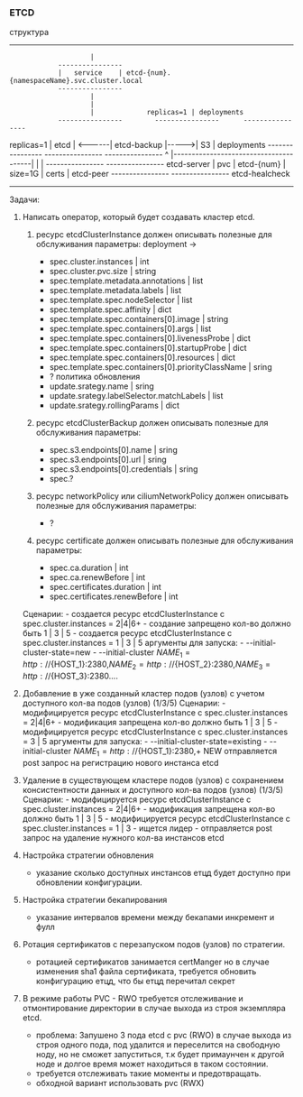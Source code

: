 ### ETCD

структура 

-------------------------
                        |       
                ----------------
                |   service    | etcd-{num}.{namespaceName}.svc.cluster.local
                ----------------
                        |
                        |
                        |             replicas=1 | deployments
                ----------------        ----------------      ----------------
replicas=1      |     etcd     | <------|  etcd-backup |----->|      S3      |
deployments     ----------------        ----------------      ----------------
                        ^
                        |---------------------------------------|
                        |                                       |
                ----------------                        ----------------    etcd-server
                |      pvc     | etcd-{num} | size=1G   |     certs    |    etcd-peer
                ----------------                        ----------------    etcd-healcheck

-------------------------

Задачи:

1) Написать оператор, который будет создавать кластер etcd.
    1. ресурс etcdСlusterInstance должен описывать полезные для обслуживания параметры:
        deployment ->
        - spec.cluster.instances                             | int
        - spec.cluster.pvc.size                              | string
        - spec.template.metadata.annotations                 | list 
        - spec.template.metadata.labels                      | list
        - spec.template.spec.nodeSelector                    | list
        - spec.template.spec.affinity                        | dict
        - spec.template.spec.containers[0].image             | string
        - spec.template.spec.containers[0].args              | list
        - spec.template.spec.containers[0].livenessProbe     | dict
        - spec.template.spec.containers[0].startupProbe      | dict
        - spec.template.spec.containers[0].resources         | dict
        - spec.template.spec.containers[0].priorityClassName | sring
        - ?
        политика обновления
        - update.srategy.name                                | sring
        - update.srategy.labelSelector.matchLabels           | list
        - update.srategy.rollingParams                       | dict

    2. ресурс etcdСlusterBackup должен описывать полезные для обслуживания параметры:
        - spec.s3.endpoints[0].name                          | sring
        - spec.s3.endpoints[0].url                           | sring
        - spec.s3.endpoints[0].credentials                   | sring
        - spec.?
    3. ресурс networkPolicy или ciliumNetworkPolicy должен описывать полезные для обслуживания параметры:
        - ?
    4. ресурс certificate должен описывать полезные для обслуживания параметры:
        - spec.ca.duration                                   | int
        - spec.ca.renewBefore                                | int
        - spec.certificates.duration                         | int
        - spec.certificates.renewBefore                      | int

    Сценарии:
        - создается ресурс etcdСlusterInstance с spec.cluster.instances = 2|4|6+ - создание запрещено кол-во должно быть 1 | 3 | 5
        - создается ресурс etcdСlusterInstance с spec.cluster.instances = 1 | 3 | 5
            аргументы для запуска:
                - --initial-cluster-state=new
                - --initial-cluster ${NAME_1}=http://${HOST_1}:2380,${NAME_2}=http://${HOST_2}:2380,${NAME_3}=http://${HOST_3}:2380....

2) Добавление в уже созданный кластер подов (узлов) с учетом доступного кол-ва подов (узлов) (1/3/5)
    Сценарии:
        - модифицируется ресурс etcdСlusterInstance с spec.cluster.instances = 2|4|6+ - модификация запрещена кол-во должно быть 1 | 3 | 5
        - модифицируется ресурс etcdСlusterInstance с spec.cluster.instances = 3 | 5
            аргументы для запуска:
                - --initial-cluster-state=existing
                - --initial-cluster ${NAME_1}=http://${HOST_1}:2380,+ NEW
            отправляется post запрос на регистрацию нового инстанса etcd

3) Удаление в существующем кластере подов (узлов) с сохранением консистентности данных и доступного кол-ва подов (узлов) (1/3/5)
    Сценарии:
        - модифицируется ресурс etcdСlusterInstance с spec.cluster.instances = 2|4|6+ - модификация запрещена кол-во должно быть 1 | 3 | 5
        - модифицируется ресурс etcdСlusterInstance с spec.cluster.instances = 1 | 3 
            - ищется лидер
            - отправляется post запрос на удаление нужного кол-ва инстансов etcd

4) Настройка стратегии обновления
    - указание сколько доступных инстансов етцд будет доступно при обновлении конфигурации.

5) Настройка стратегии бекапирования
    - указание интервалов времени между бекапами инкремент и фулл

6) Ротация сертификатов с перезапуском подов (узлов) по стратегии.
    - ротацией сертификатов занимается certManger но в случае изменения sha1 файла сертификата, требуется обновить конфигурацию етцд, что бы етцд перечитал секрет

7) В режиме работы PVC - RWO  требуется отслеживание и отмонтирование директории в случае выхода из строя экземпляра etcd.
    - проблема:
        Запушено 3 пода etcd с pvc (RWO) в случае выхода из строя одного пода, под удалится и переселится на свободную ноду, но 
        не сможет запуститься, т.к будет примаунчен к другой ноде и долгое время может находиться в таком состоянии.
    - требуется отслеживать такие моменты и предотвращать.
    - обходной вариант использовать pvc (RWX)